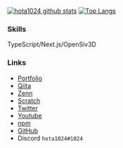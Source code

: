 [![hota1024 github stats](https://github-readme-stats.vercel.app/api?username=hota1024&show_icons=true&theme=tokyonight)](https://github.com/hota1024)
[![Top Langs](https://github-readme-stats.vercel.app/api/top-langs/?username=hota1024&theme=tokyonight&hide=javascript,smarty)](https://github.com/anuraghazra/github-readme-stats)

### Skills

TypeScript/Next.js/OpenSiv3D

### Links

- [Portfolio](https://me.hota1024.com)
- [Qiita](https://qiita.com/hota1024)
- [Zenn](https://zenn.dev/hota1024)
- [Scratch](https://scratch.mit.edu/users/hota1024)
- [Twitter](https://twitter.com/hota1024)
- [Youtube](https://www.youtube.com/channel/UCB2Nqti-QsC-pf09_xsypkQ)
- [npm](https://www.npmjs.com/~hota1024)
- [GitHub](https://github.com/hota1024)
- Discord `hota1024#1024`
